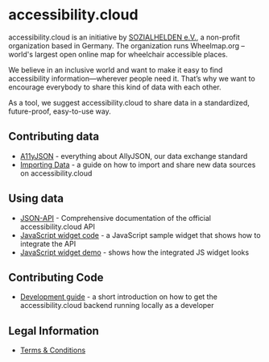 # accessibility.cloud

accessibility.cloud is an initiative by [SOZIALHELDEN e.V.](https://www.sozialhelden.de), a non-profit organization based in Germany. The organization runs Wheelmap.org – world's largest open online map for wheelchair accessible places.

We believe in an inclusive world and want to make it easy to find accessibility information—wherever people need it. That’s why we want to encourage everybody to share this kind of data with each other.

As a tool, we suggest accessibility.cloud to share data in a standardized, future-proof, easy-to-use way.

## Contributing data

- [A11yJSON](https://sozialhelden.github.io/ac-format/attributes.html) - everything about AllyJSON, our data exchange standard
- [Importing Data](./app/docs/importing-data.md) - a guide on how to import and share new data sources on accessibility.cloud

## Using data

- [JSON-API](./app/docs/json-api.md) - Comprehensive documentation of the official accessibility.cloud API
- [JavaScript widget code](https://github.com/sozialhelden/accessibility-cloud-js) - a JavaScript sample widget that shows how to integrate the API
- [JavaScript widget demo](https://sozialhelden.github.io/accessibility-cloud-js/) - shows how the integrated JS widget looks

## Contributing Code

- [Development guide](./app/docs/development.md) - a short introduction on how to get the accessibility.cloud backend running locally as a developer

## Legal Information

- [Terms & Conditions](./app/docs/terms-for-signup.md)
